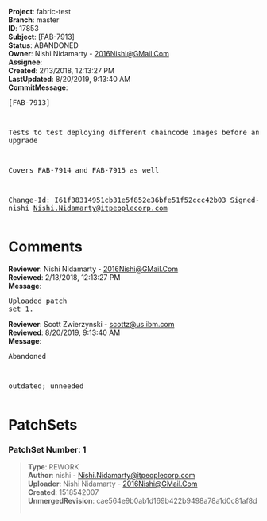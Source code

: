 <strong>Project</strong>: fabric-test<br><strong>Branch</strong>: master<br><strong>ID</strong>: 17853<br><strong>Subject</strong>: [FAB-7913]<br><strong>Status</strong>: ABANDONED<br><strong>Owner</strong>: Nishi Nidamarty - 2016Nishi@GMail.Com<br><strong>Assignee</strong>:<br><strong>Created</strong>: 2/13/2018, 12:13:27 PM<br><strong>LastUpdated</strong>: 8/20/2019, 9:13:40 AM<br><strong>CommitMessage</strong>:<br><pre>[FAB-7913]

Tests to test deploying different chaincode images
before and after upgrade

Covers FAB-7914 and FAB-7915 as well

Change-Id: I61f38314951cb31e5f852e36bfe51f52ccc42b03
Signed-off-by: nishi <Nishi.Nidamarty@itpeoplecorp.com>
</pre><h1>Comments</h1><strong>Reviewer</strong>: Nishi Nidamarty - 2016Nishi@GMail.Com<br><strong>Reviewed</strong>: 2/13/2018, 12:13:27 PM<br><strong>Message</strong>: <pre>Uploaded patch set 1.</pre><strong>Reviewer</strong>: Scott Zwierzynski - scottz@us.ibm.com<br><strong>Reviewed</strong>: 8/20/2019, 9:13:40 AM<br><strong>Message</strong>: <pre>Abandoned

outdated; unneeded</pre><h1>PatchSets</h1><h3>PatchSet Number: 1</h3><blockquote><strong>Type</strong>: REWORK<br><strong>Author</strong>: nishi - Nishi.Nidamarty@itpeoplecorp.com<br><strong>Uploader</strong>: Nishi Nidamarty - 2016Nishi@GMail.Com<br><strong>Created</strong>: 1518542007<br><strong>UnmergedRevision</strong>: cae564e9b0ab1d169b422b9498a78a1d0c81af8d<br><br></blockquote>